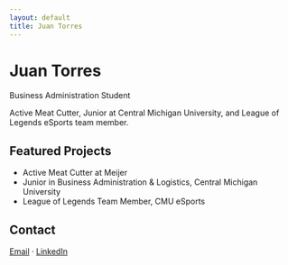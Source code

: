 ```yaml
---
layout: default
title: Juan Torres
---
```


<div class="intro">
  <h1>Juan Torres</h1>
  <p class="subtitle">Business Administration Student</p>
  <p class="summary">Active Meat Cutter, Junior at Central Michigan University, and League of Legends eSports team member.</p>
</div>

<section id="projects">
  <h2>Featured Projects</h2>
  <ul>
    <li>Active Meat Cutter at Meijer</li>
    <li>Junior in Business Administration & Logistics, Central Michigan University</li>
    <li>League of Legends Team Member, CMU eSports</li>
  </ul>
</section>

<section id="contact">
  <h2>Contact</h2>
  <p>
    <a href="mailto:Torre10j@cmich.edu">Email</a> &middot;
    <a href="https://www.linkedin.com/in/juan-torres-0ab3471bb">LinkedIn</a>
  </p>
</section>